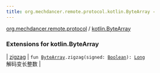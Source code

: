 ```yaml
---
title: org.mechdancer.remote.protocol.kotlin.ByteArray - 
---
```


[org.mechdancer.remote.protocol](../index.html) / [kotlin.ByteArray](./index.html)

### Extensions for kotlin.ByteArray

| [zigzag](zigzag.html) | `fun `[`ByteArray`](https://kotlinlang.org/api/latest/jvm/stdlib/kotlin/-byte-array/index.html)`.zigzag(signed: `[`Boolean`](https://kotlinlang.org/api/latest/jvm/stdlib/kotlin/-boolean/index.html)`): `[`Long`](https://kotlinlang.org/api/latest/jvm/stdlib/kotlin/-long/index.html)<br>解码变长整数 |

